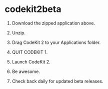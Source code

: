 codekit2beta
============

1) Download the zipped application above.
2) Unzip.
3) Drag CodeKit 2 to your Applications folder.
4) QUIT CODEKIT 1.
5) Launch CodeKit 2.
6) Be awesome.

7) Check back daily for updated beta releases.



